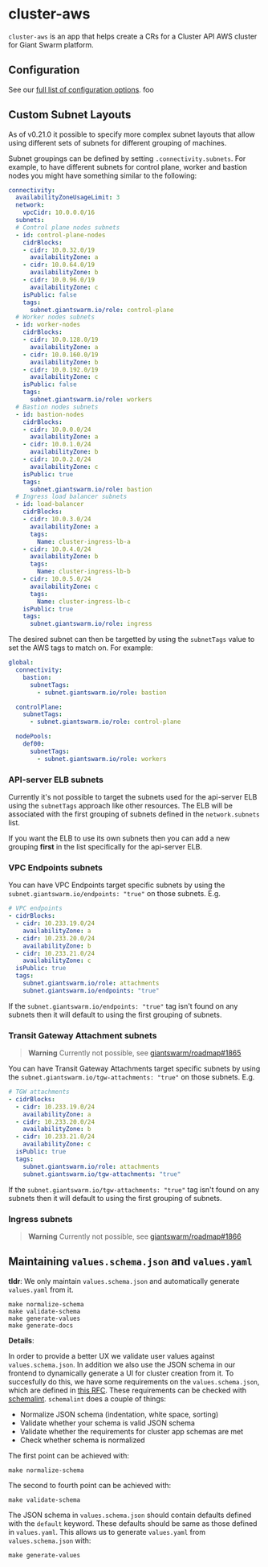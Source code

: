 # cluster-aws

`cluster-aws` is an app that helps create a CRs for a Cluster API AWS cluster for Giant Swarm platform.

## Configuration

See our [full list of configuration options](helm/cluster-aws/README.md).
foo

## Custom Subnet Layouts

As of v0.21.0 it possible to specify more complex subnet layouts that allow using different sets of subnets for different grouping of machines.

Subnet groupings can be defined by setting `.connectivity.subnets`. For example, to have different subnets for control plane, worker and bastion nodes you might have something similar to the following:

```yaml
connectivity:
  availabilityZoneUsageLimit: 3
  network:
    vpcCidr: 10.0.0.0/16
  subnets:
  # Control plane nodes subnets
  - id: control-plane-nodes
    cidrBlocks:
    - cidr: 10.0.32.0/19
      availabilityZone: a
    - cidr: 10.0.64.0/19
      availabilityZone: b
    - cidr: 10.0.96.0/19
      availabilityZone: c
    isPublic: false
    tags:
      subnet.giantswarm.io/role: control-plane
  # Worker nodes subnets
  - id: worker-nodes
    cidrBlocks:
    - cidr: 10.0.128.0/19
      availabilityZone: a
    - cidr: 10.0.160.0/19
      availabilityZone: b
    - cidr: 10.0.192.0/19
      availabilityZone: c
    isPublic: false
    tags:
      subnet.giantswarm.io/role: workers
  # Bastion nodes subnets
  - id: bastion-nodes
    cidrBlocks:
    - cidr: 10.0.0.0/24
      availabilityZone: a
    - cidr: 10.0.1.0/24
      availabilityZone: b
    - cidr: 10.0.2.0/24
      availabilityZone: c
    isPublic: true
    tags:
      subnet.giantswarm.io/role: bastion
  # Ingress load balancer subnets
  - id: load-balancer
    cidrBlocks:
    - cidr: 10.0.3.0/24
      availabilityZone: a
      tags:
        Name: cluster-ingress-lb-a
    - cidr: 10.0.4.0/24
      availabilityZone: b
      tags:
        Name: cluster-ingress-lb-b
    - cidr: 10.0.5.0/24
      availabilityZone: c
      tags:
        Name: cluster-ingress-lb-c
    isPublic: true
    tags:
      subnet.giantswarm.io/role: ingress
```

The desired subnet can then be targetted by using the `subnetTags` value to set the AWS tags to match on. For example:

```yaml
global:
  connectivity:
    bastion:
      subnetTags:
        - subnet.giantswarm.io/role: bastion

  controlPlane:
    subnetTags:
      - subnet.giantswarm.io/role: control-plane

  nodePools:
    def00:
      subnetTags:
        - subnet.giantswarm.io/role: workers
```

### API-server ELB subnets

Currently it's not possible to target the subnets used for the api-server ELB using the `subnetTags` approach like other resources. The ELB will be associated with the first grouping of subnets defined in the `network.subnets` list.

If you want the ELB to use its own subnets then you can add a new grouping **first** in the list specifically for the api-server ELB.

### VPC Endpoints subnets

You can have VPC Endpoints target specific subnets by using the `subnet.giantswarm.io/endpoints: "true"` on those subnets. E.g.

```yaml
# VPC endpoints
- cidrBlocks:
  - cidr: 10.233.19.0/24
    availabilityZone: a
  - cidr: 10.233.20.0/24
    availabilityZone: b
  - cidr: 10.233.21.0/24
    availabilityZone: c
  isPublic: true
  tags:
    subnet.giantswarm.io/role: attachments
    subnet.giantswarm.io/endpoints: "true"
```

If the `subnet.giantswarm.io/endpoints: "true"` tag isn't found on any subnets then it will default to using the first grouping of subnets.

### Transit Gateway Attachment subnets

> **Warning**
> Currently not possible, see [giantswarm/roadmap#1865](https://github.com/giantswarm/roadmap/issues/1865)

You can have Transit Gateway Attachments target specific subnets by using the `subnet.giantswarm.io/tgw-attachments: "true"` on those subnets. E.g.

```yaml
# TGW attachments
- cidrBlocks:
  - cidr: 10.233.19.0/24
    availabilityZone: a
  - cidr: 10.233.20.0/24
    availabilityZone: b
  - cidr: 10.233.21.0/24
    availabilityZone: c
  isPublic: true
  tags:
    subnet.giantswarm.io/role: attachments
    subnet.giantswarm.io/tgw-attachments: "true"
```

If the `subnet.giantswarm.io/tgw-attachments: "true"` tag isn't found on any subnets then it will default to using the first grouping of subnets.

### Ingress subnets

> **Warning**
> Currently not possible, see [giantswarm/roadmap#1866](https://github.com/giantswarm/roadmap/issues/1866)

## Maintaining `values.schema.json` and `values.yaml`

**tldr**:
We only maintain `values.schema.json` and automatically generate `values.yaml` from it.
```
make normalize-schema
make validate-schema
make generate-values
make generate-docs
```

**Details**:

In order to provide a better UX we validate user values against `values.schema.json`.
In addition we also use the JSON schema in our frontend to dynamically generate a UI for cluster creation from it.
To succesfully do this, we have some requirements on the `values.schema.json`, which are defined in [this RFC](https://github.com/giantswarm/rfc/pull/55).
These requirements can be checked with [schemalint](https://github.com/giantswarm/schemalint).
`schemalint` does a couple of things:

- Normalize JSON schema (indentation, white space, sorting)
- Validate whether your schema is valid JSON schema
- Validate whether the requirements for cluster app schemas are met
- Check whether schema is normalized

The first point can be achieved with:
```
make normalize-schema
```
The second to fourth point can be achieved with:
```
make validate-schema
```

The JSON schema in `values.schema.json` should contain defaults defined with the `default` keyword.
These defaults should be same as those defined in `values.yaml`.
This allows us to generate `values.yaml` from `values.schema.json` with:

```
make generate-values
```

